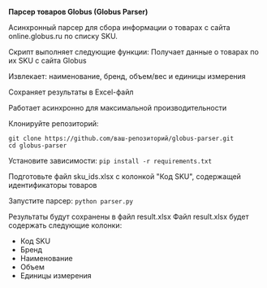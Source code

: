 **Парсер товаров Globus (Globus Parser)**

Асинхронный парсер для сбора информации о товарах с сайта online.globus.ru по списку SKU.

Скрипт выполняет следующие функции:
Получает данные о товарах по их SKU с сайта Globus

Извлекает: наименование, бренд, объем/вес и единицы измерения

Сохраняет результаты в Excel-файл

Работает асинхронно для максимальной производительности

Клонируйте репозиторий:
```
git clone https://github.com/ваш-репозиторий/globus-parser.git
cd globus-parser
```

Установите зависимости:
```pip install -r requirements.txt```

Подготовьте файл sku_ids.xlsx с колонкой "Код SKU", содержащей идентификаторы товаров

Запустите парсер:
```python parser.py```

Результаты будут сохранены в файл result.xlsx
Файл result.xlsx будет содержать следующие колонки:
- Код SKU
- Бренд
- Наименование
- Объем
- Единицы измерения
